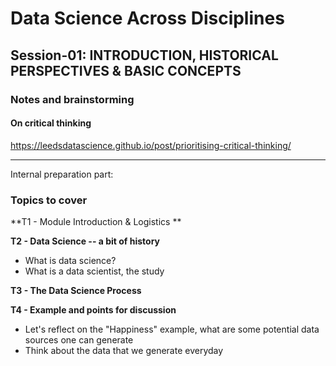 # Data Science Across Disciplines

## Session-01: INTRODUCTION, HISTORICAL PERSPECTIVES & BASIC CONCEPTS 

### Notes and brainstorming



#### On critical thinking 

https://leedsdatascience.github.io/post/prioritising-critical-thinking/

------

Internal preparation part:

### Topics to cover

**T1 - Module Introduction & Logistics **

**T2 - Data Science -- a bit of history**

- What is data science?
- What is a data scientist, the study 

**T3 - The Data Science Process**

**T4 - Example and points for discussion**

- Let's reflect on the "Happiness" example, what are some potential data sources one can generate
- Think about the data that we generate everyday